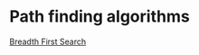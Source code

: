 # Path finding algorithms

<a href="https://marc-roig.github.io/Path_Finding"  class="center">Breadth First Search</a>
